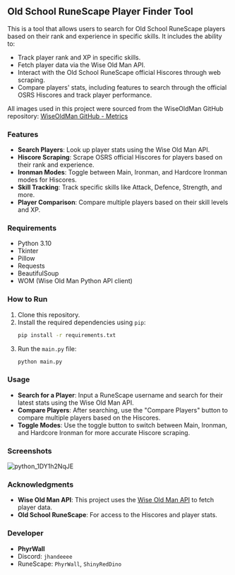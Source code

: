 
## Old School RuneScape Player Finder Tool

This is a tool that allows users to search for Old School RuneScape players based on their rank and experience in specific skills. It includes the ability to:
- Track player rank and XP in specific skills.
- Fetch player data via the Wise Old Man API.
- Interact with the Old School RuneScape official Hiscores through web scraping.
- Compare players' stats, including features to search through the official OSRS Hiscores and track player performance.

All images used in this project were sourced from the WiseOldMan GitHub repository:
[WiseOldMan GitHub - Metrics](https://github.com/wise-old-man/wise-old-man/tree/master/app/public/img/metrics)

### Features
- **Search Players**: Look up player stats using the Wise Old Man API.
- **Hiscore Scraping**: Scrape OSRS official Hiscores for players based on their rank and experience.
- **Ironman Modes**: Toggle between Main, Ironman, and Hardcore Ironman modes for Hiscores.
- **Skill Tracking**: Track specific skills like Attack, Defence, Strength, and more.
- **Player Comparison**: Compare multiple players based on their skill levels and XP.
  
### Requirements
- Python 3.10
- Tkinter
- Pillow
- Requests
- BeautifulSoup
- WOM (Wise Old Man Python API client)

### How to Run
1. Clone this repository.
2. Install the required dependencies using `pip`:
   ```bash
   pip install -r requirements.txt
   ```
3. Run the `main.py` file:
   ```bash
   python main.py
   ```

### Usage
- **Search for a Player**: Input a RuneScape username and search for their latest stats using the Wise Old Man API.
- **Compare Players**: After searching, use the "Compare Players" button to compare multiple players based on the Hiscores.
- **Toggle Modes**: Use the toggle button to switch between Main, Ironman, and Hardcore Ironman for more accurate Hiscore scraping.

### Screenshots
![python_1DY1h2NqJE](https://github.com/user-attachments/assets/251dffd6-c82a-4306-8ce4-3df03cda66a5)


### Acknowledgments
- **Wise Old Man API**: This project uses the [Wise Old Man API](https://wiseoldman.net/) to fetch player data.
- **Old School RuneScape**: For access to the Hiscores and player stats.

### Developer
- **PhyrWall**
- Discord: `jhandeeee`
- RuneScape: `PhyrWall`, `ShinyRedDino`
